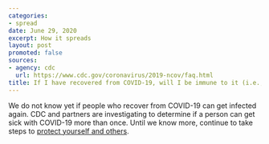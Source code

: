 ```yaml
---
categories:
- spread
date: June 29, 2020
excerpt: How it spreads
layout: post
promoted: false
sources:
- agency: cdc
  url: https://www.cdc.gov/coronavirus/2019-ncov/faq.html
title: If I have recovered from COVID-19, will I be immune to it (i.e., can I get it twice)?
---
```


We do not know yet if people who recover from COVID-19 can get infected again. CDC and partners are investigating to determine if a person can get sick with COVID-19 more than once. Until we know more, continue to take steps to [protect yourself and others](https://www.cdc.gov/coronavirus/2019-ncov/prevent-getting-sick/prevention.html).

